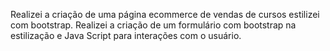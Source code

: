 Realizei a criação de uma página ecommerce de vendas de cursos estilizei com bootstrap.
Realizei a criação de um formulário com bootstrap na estilização e Java Script para interações com o usuário.
